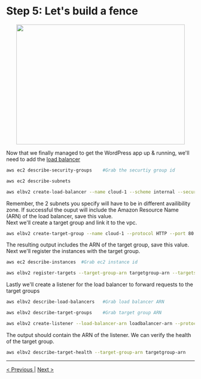 <h1>Step 5: Let's build a fence</h1>

<p align="center">
	<img src="https://i.imgur.com/c4kfrzQ.jpeg" width="450px" height="320px" />
</p>

<p>
Now that we finally managed to get the WordPress app up & running, we'll need to add the <a href="../documentation/load_balancer.md">load balancer</a>
</p>

```bash
aws ec2 describe-security-groups 	#Grab the securtiy group id

aws ec2 describe-subnets

aws elbv2 create-load-balancer --name cloud-1 --scheme internal --security-groups sg-CLOUD-1SGID --subnets subnet-b7d581c0 subnet-8360a9e7
```

<p>
Remember, the 2 subnets you specify will have to be in different availibility zone. If successful the ouput will include the Amazon Resource Name (ARN) of the load balancer, save this value.
<br />
Next we'll create a target group and link it to the vpc.
</p>

```bash
aws elbv2 create-target-group --name cloud-1 --protocol HTTP --port 80 --vpc-id vpc-0598c7d356EXAMPLE
```

<p>
The resulting output includes the ARN of the target group, save this value.
<br />
Next we'll register the instances with the target group.
</p>

```bash
aws ec2 describe-instances	#Grab ec2 instance id

aws elbv2 register-targets --target-group-arn targetgroup-arn --targets Id=i-cloud-1-instance1234567890abcdef0
```

<p>
Lastly we'll create a listener for the load balancer to forward requests to the target groups
</p>

```bash
aws elbv2 describe-load-balancers	#Grab load balancer ARN

aws elbv2 describe-target-groups 	#Grab target group ARN

aws elbv2 create-listener --load-balancer-arn loadbalancer-arn --protocol HTTP --port 80 --default-actions Type=forward,TargetGroupArn=targetgroup-arn
```

<p>
The output should contain the ARN of the listener. We can verify the health of the target group. 
</p>

```bash
aws elbv2 describe-target-health --target-group-arn targetgroup-arn
```

<hr />
<a href="wordpress.md">
&lt; Previous
</a>
|
<a href="auto_scaling.md" align="right">
Next &gt;
</a>